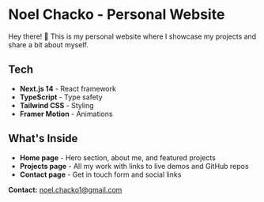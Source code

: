 # Noel Chacko - Personal Website

Hey there! 👋 This is my personal website where I showcase my projects and share a bit about myself.

## Tech

- **Next.js 14** - React framework
- **TypeScript** - Type safety
- **Tailwind CSS** - Styling
- **Framer Motion** - Animations


## What's Inside

- **Home page** - Hero section, about me, and featured projects
- **Projects page** - All my work with links to live demos and GitHub repos
- **Contact page** - Get in touch form and social links


**Contact:** noel.chacko1@gmail.com
